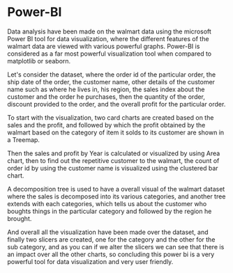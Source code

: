 # Power-BI

Data analysis have been made on the walmart data using the microsoft Power BI tool for data visualization, where the different features of the walmart data are viewed with various powerful graphs. Power-BI is considered as a far most powerful visualization tool when compared to matplotlib or seaborn. 

Let's consider the dataset, where the order id of the particular order, the ship date of the order, the customer name, other details of the customer name such as where he lives in, his region, the sales index about the customer and the order he purchases, then the quantity of the order, discount provided to the order, and the overall profit for the particular order.

To start with the visualization, two card charts are created based on the sales and the profit, and followed by which the profit obtained by the walmart based on the category of item it solds to its customer are shown in a Treemap.

Then the sales and profit by Year is calculated or visualized by using Area chart, then to find out the repetitive customer to the walmart, the count of order id by using the customer name is visualized using the clustered bar chart. 

A decomposition tree is used to have a overall visual of the walmart dataset where the sales is decomposed into its various categories, and another tree extends with each categories, which tells us about the customer who boughts things in the particular category and followed by the region he brought.

And overall all the visualization have been made over the dataset, and finally two slicers are created, one for the category and the other for the sub category, and as you can if we alter the slicers we can 
see that there is an impact over all the other charts, so concluding this power bi is a very powerful tool for data visualization and very user friendly.
